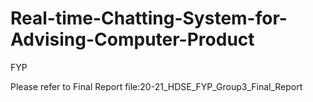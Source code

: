 # Real-time-Chatting-System-for-Advising-Computer-Product
FYP

Please refer to Final Report file:20-21_HDSE_FYP_Group3_Final_Report
